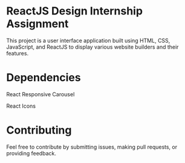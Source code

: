 
# ReactJS Design Internship Assignment

This project is a user interface application built using HTML, CSS, JavaScript, and ReactJS to display various website builders and their features.


# Dependencies

React Responsive Carousel

React Icons

# Contributing
Feel free to contribute by submitting issues, making pull requests, or providing feedback.
